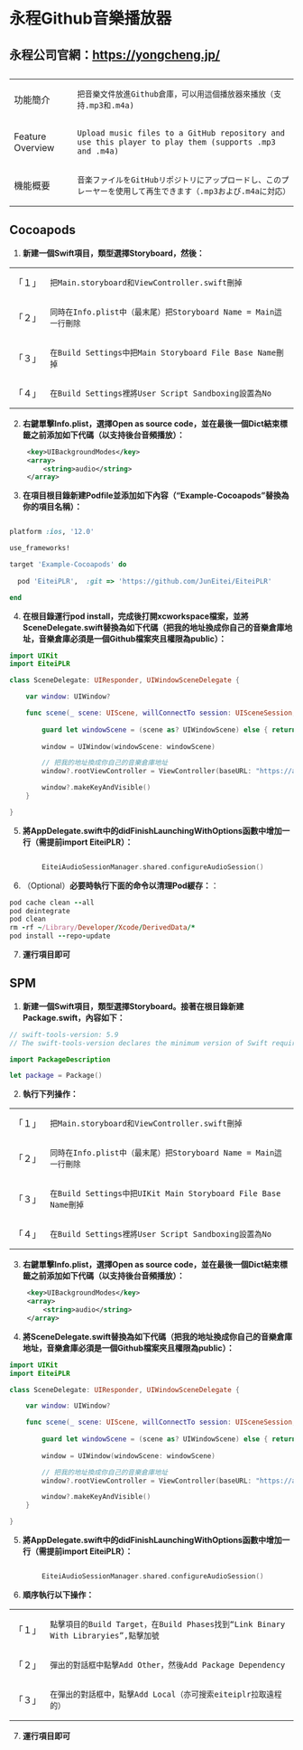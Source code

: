 # 永程Github音樂播放器

## 永程公司官網：https://yongcheng.jp/
## 

<table>
    <tr>
        <td>功能簡介</td>
        <td>
            <pre><code>把音樂文件放進Github倉庫，可以用這個播放器來播放（支持.mp3和.m4a)</code></pre>
        </td>
    </tr>
    <tr>
        <td>Feature Overview</td>
        <td>
            <pre><code>Upload music files to a GitHub repository and use this player to play them (supports .mp3 and .m4a)</code></pre>
        </td>
    </tr>
    <tr>
        <td>機能概要</td>
        <td>
            <pre><code>音楽ファイルをGitHubリポジトリにアップロードし、このプレーヤーを使用して再生できます（.mp3および.m4aに対応）</code></pre>
        </td>
    </tr>
</table>

## Cocoapods

1. **新建一個Swift項目，類型選擇Storyboard，然後：**
<table>
    <tr>
        <td>「１」</td>
        <td>
            <pre><code>把Main.storyboard和ViewController.swift刪掉</code></pre>
        </td>
    </tr>
    <tr>
        <td>「２」</td>
        <td>
            <pre><code>同時在Info.plist中（最末尾）把Storyboard Name = Main這一行刪除</code></pre>
        </td>
    </tr>
    <tr>
        <td>「３」</td>
        <td>
            <pre><code>在Build Settings中把Main Storyboard File Base Name刪掉</code></pre>
        </td>
    </tr>
    <tr>
        <td>「４」</td>
        <td>
            <pre><code>在Build Settings裡將User Script Sandboxing設置為No</code></pre>
        </td>
    </tr>
</table>

2. **右鍵單擊Info.plist，選擇Open as source code，並在最後一個Dict結束標籤之前添加如下代碼（以支持後台音頻播放）：**
   ```xml
    <key>UIBackgroundModes</key>
    <array>
        <string>audio</string>
    </array>
   ```
3. **在項目根目錄新建Podfile並添加如下內容（“Example-Cocoapods”替換為你的項目名稱）：**
```ruby

platform :ios, '12.0'

use_frameworks!

target 'Example-Cocoapods' do
  
  pod 'EiteiPLR',  :git => 'https://github.com/JunEitei/EiteiPLR'

end
```
4. **在根目錄運行pod install，完成後打開xcworkspace檔案，並將SceneDelegate.swift替換為如下代碼（把我的地址換成你自己的音樂倉庫地址，音樂倉庫必須是一個Github檔案夾且權限為public）：**
```swift
import UIKit
import EiteiPLR

class SceneDelegate: UIResponder, UIWindowSceneDelegate {

    var window: UIWindow?

    func scene(_ scene: UIScene, willConnectTo session: UISceneSession, options connectionOptions: UIScene.ConnectionOptions) {
        
        guard let windowScene = (scene as? UIWindowScene) else { return }
        
        window = UIWindow(windowScene: windowScene)

        // 把我的地址換成你自己的音樂倉庫地址
        window?.rootViewController = ViewController(baseURL: "https://api.github.com/repos/JunEitei/EiteiPLR/contents/Music")

        window?.makeKeyAndVisible()
    }

}
```

5. **將AppDelegate.swift中的didFinishLaunchingWithOptions函數中增加一行（需提前import EiteiPLR）：**
```swift

        EiteiAudioSessionManager.shared.configureAudioSession()

```

6. （Optional）**必要時執行下面的命令以清理Pod緩存：**：
```ruby
pod cache clean --all
pod deintegrate
pod clean
rm -rf ~/Library/Developer/Xcode/DerivedData/*
pod install --repo-update
```    
7.  **運行項目即可**


## SPM

1. **新建一個Swift項目，類型選擇Storyboard。接著在根目錄新建Package.swift，內容如下：**
```swift
// swift-tools-version: 5.9
// The swift-tools-version declares the minimum version of Swift required to build this package.

import PackageDescription

let package = Package()
```
2. **執行下列操作：**
<table>
    <tr>
        <td>「１」</td>
        <td>
            <pre><code>把Main.storyboard和ViewController.swift刪掉</code></pre>
        </td>
    </tr>
    <tr>
        <td>「２」</td>
        <td>
            <pre><code>同時在Info.plist中（最末尾）把Storyboard Name = Main這一行刪除</code></pre>
        </td>
    </tr>
    <tr>
        <td>「３」</td>
        <td>
            <pre><code>在Build Settings中把UIKit Main Storyboard File Base Name刪掉</code></pre>
        </td>
    </tr>
    <tr>
        <td>「４」</td>
        <td>
            <pre><code>在Build Settings裡將User Script Sandboxing設置為No</code></pre>
        </td>
    </tr>
</table>

3. **右鍵單擊Info.plist，選擇Open as source code，並在最後一個Dict結束標籤之前添加如下代碼（以支持後台音頻播放）：**
   ```xml
    <key>UIBackgroundModes</key>
    <array>
        <string>audio</string>
    </array>
   ```

4. **將SceneDelegate.swift替換為如下代碼（把我的地址換成你自己的音樂倉庫地址，音樂倉庫必須是一個Github檔案夾且權限為public）：**
```swift
import UIKit
import EiteiPLR

class SceneDelegate: UIResponder, UIWindowSceneDelegate {

    var window: UIWindow?

    func scene(_ scene: UIScene, willConnectTo session: UISceneSession, options connectionOptions: UIScene.ConnectionOptions) {
        
        guard let windowScene = (scene as? UIWindowScene) else { return }
        
        window = UIWindow(windowScene: windowScene)

        // 把我的地址換成你自己的音樂倉庫地址
        window?.rootViewController = ViewController(baseURL: "https://api.github.com/repos/JunEitei/EiteiPLR/contents/Music")

        window?.makeKeyAndVisible()
    }

}
```

5. **將AppDelegate.swift中的didFinishLaunchingWithOptions函數中增加一行（需提前import EiteiPLR）：**
```swift

        EiteiAudioSessionManager.shared.configureAudioSession()

```

6. **順序執行以下操作：**
<table>
    <tr>
        <td>「１」</td>
        <td>
            <pre><code>點擊項目的Build Target，在Build Phases找到“Link Binary With Libraryies”,點擊加號</code></pre>
        </td>
    </tr>
    <tr>
        <td>「２」</td>
        <td>
            <pre><code>彈出的對話框中點擊Add Other，然後Add Package Dependency</code></pre>
        </td>
    </tr>
    <tr>
        <td>「３」</td>
        <td>
            <pre><code>在彈出的對話框中，點擊Add Local（亦可搜索eiteiplr拉取遠程的）</code></pre>
        </td>
    </tr>
</table>

7. **運行項目即可**

